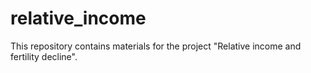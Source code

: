 # relative_income
This repository contains materials for the project "Relative income and fertility decline".
